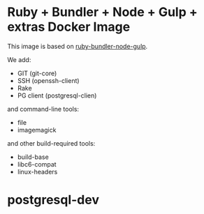 # Ruby + Bundler + Node + Gulp + extras Docker Image

This image is based on [ruby-bundler-node-gulp](https://github.com/leikir/docker-ruby-bundler-node-gulp).

We add:
* GIT (git-core)
* SSH (openssh-client)
* Rake
* PG client (postgresql-clien)

and command-line tools:
* file
* imagemagick

and other build-required tools:
* build-base
* libc6-compat
* linux-headers
# postgresql-dev
